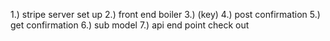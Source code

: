 



1.) stripe server set up
2.) front end boiler
3.) (key)
4.) post confirmation 
5.) get confirmation
6.) sub model
7.) api end point check out 